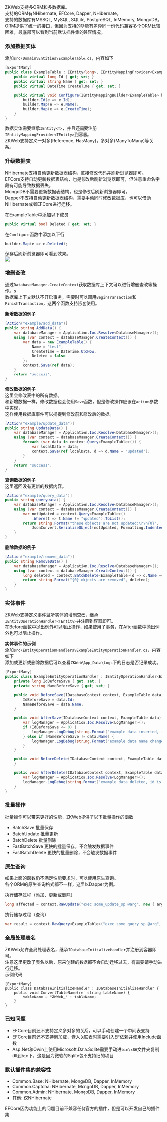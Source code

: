 ZKWeb支持多ORM和多数据库。<br/>
支持的ORM有NHibernate, EFCore, Dapper, NHibernate。<br/>
支持的数据库有MSSQL, MySQL, SQLite, PostgreSQL, InMemory, MongoDB。<br/>
ORM提供了统一的接口，但因为支持的功能有差异同一份代码兼容多个ORM比较困难，最底部可以看到当前默认插件集的兼容情况。<br/>

### 添加数据实体

添加`src\Domain\Entities\ExampleTable.cs`，内容如下
``` csharp
[ExportMany]
public class ExampleTable : IEntity<long>, IEntityMappingProvider<ExampleTable> {
	public virtual long Id { get; set; }
	public virtual string Name { get; set; }
	public virtual DateTime CreateTime { get; set; }

	public virtual void Configure(IEntityMappingBuilder<ExampleTable> builder) {
		builder.Id(e => e.Id);
		builder.Map(e => e.Name);
		builder.Map(e => e.CreateTime);
	}
}
```

数据实体需要继承`IEntity<T>`，并且还需要注册`IEntityMappingProvider<TEntity>`到容器。<br/>
ZKWeb支持定义一对多(Reference, HasMany)，多对多(ManyToMany)等关系。<br/>

### 升级数据表

NHibernate支持自动更新数据表结构，直接修改代码并刷新浏览器即可。<br/>
EFCore支持自动更新数据表结构，也是修改后刷新浏览器即可，但注意重命名字段有可能导致数据丢失。<br/>
MongoDB不需要更新数据表结构，也是修改后刷新浏览器即可。<br/>
Dapper不支持自动更新数据表结构，需要手动同时修改数据库，也可以借助NHibernate或者EFCore进行迁移。<br/>

在ExampleTable中添加以下成员<br/>
``` csharp
public virtual bool Deleted { get; set; }
```

在`Configure`函数中添加以下行<br/>
``` csharp
builder.Map(e => e.Deleted);
```

保存后刷新浏览器即可看到效果。<br/>
![](../img/create_table_example.jpg)

### 增删查改

通过`DatabaseManager.CreateContext`获取数据库上下文可以进行增删查改等操作。s<br/>
数据库上下文默认不开启事务，需要时可以调用`BeginTransaction`和`FinishTransaction`，这两个函数支持嵌套使用。<br/>

**新增数据的例子**<br/>
``` csharp
[Action("example/add_data")]
public string AddData() {
	var databaseManager = Application.Ioc.Resolve<DatabaseManager>();
	using (var context = databaseManager.CreateContext()) {
		var data = new ExampleTable() {
			Name = "test",
			CreateTime = DateTime.UtcNow,
			Deleted = false
		};
		context.Save(ref data);
	}
	return "success";
}
```

**修改数据的例子**<br/>
这里会修改表中的所有数据。<br/>
和新增数据一样，修改数据也会使用`Save`函数，但是修改操作应该在`action`参数中实现，<br/>
这样使用数据库事件可以捕捉到修改前和修改后的数据。<br/>
``` csharp
[Action("example/update_data")]
public string UpdateData() {
	var databaseManager = Application.Ioc.Resolve<DatabaseManager>();
	using (var context = databaseManager.CreateContext()) {
		foreach (var data in context.Query<ExampleTable>()) {
			var localData = data;
			context.Save(ref localData, d => d.Name = "updated");
		}
	}
	return "success";
}
```

**查询数据的例子**<br/>
这里返回没有更新的数据内容。<br/>
``` csharp
[Action("example/query_data")]
public string QueryData() {
	var databaseManager = Application.Ioc.Resolve<DatabaseManager>();
	using (var context = databaseManager.CreateContext()) {
		var notUpdated = context.Query<ExampleTable>()
			.Where(t => t.Name != "updated").ToList();
		return string.Format("these objects are not updated:\r\n{0}",
			JsonConvert.SerializeObject(notUpdated, Formatting.Indented));
	}
}
```

**删除数据的例子**<br/>
``` csharp
[Action("example/remove_data")]
public string RemoveData() {
	var databaseManager = Application.Ioc.Resolve<DatabaseManager>();
	using (var context = databaseManager.CreateContext()) {
		long deleted = context.BatchDelete<ExampleTable>(d => d.Name == "updated");
		return string.Format("{0} objects are removed", deleted);
	}
}
```

### 实体事件

ZKWeb支持定义事件监听实体的增删查改，继承`IEntityOperationHandler<TEntity>`并注册到容器即可。<br/>
在Before函数中抛出例外可以阻止操作，如果使用了事务，在After函数中抛出例外也可以阻止操作。<br/>

**实体事件的示例**<br/>
添加`src\EntityOperationHandlers\ExampleEntityOperationHandler.cs`，内容如下<br/>
添加或更新或删除数据后可以查看`ZKWeb\App_Data\Logs`下的日志是否记录成功。<br/>
``` csharp
[ExportMany]
public class ExampleEntityOperationHandler : IEntityOperationHandler<ExampleTable> {
	private long IdBeforeSave { get; set; }
	private string NameBeforeSave { get; set; }

	public void BeforeSave(IDatabaseContext context, ExampleTable data) {
		IdBeforeSave = data.Id;
		NameBeforeSave = data.Name;
	}

	public void AfterSave(IDatabaseContext context, ExampleTable data) {
		var logManager = Application.Ioc.Resolve<LogManager>();
		if (IdBeforeSave <= 0) {
			logManager.LogDebug(string.Format("example data inserted, id is {0}", data.Id));
		} else if (NameBeforeSave != data.Name) {
			logManager.LogDebug(string.Format("example data name changed, id is {0}", data.Id));
		}
	}

	public void BeforeDelete(IDatabaseContext context, ExampleTable data) {
	}

	public void AfterDelete(IDatabaseContext context, ExampleTable data) {
		var logManager = Application.Ioc.Resolve<LogManager>();
		logManager.LogDebug(string.Format("example data deleted, id is {0}", data.Id));
	}
}
```

### 批量操作

批量操作可以带来更好的性能，ZKWeb提供了以下批量操作的函数

- BatchSave 批量保存
- BatchUpdate 批量更新
- BatchDelete 批量删除
- FastBatchSave 更快的批量保存，不会触发数据事件
- FastBatchDelete 更快的批量删除，不会触发数据事件

### 原生查询

如果上面的函数仍不满足性能要求时，可以使用原生查询。<br/>
各个ORM的原生查询格式都不一样，这里以Dapper为例。<br/>

执行储存过程（添加、更新或删除）
``` csharp
long affected = context.RawUpdate("exec some_update_sp @arg", new { arg = 1 });
```

执行储存过程（查询）
``` csharp
var result = context.RawQuery<ExampleTable>("exec some_query_sp @arg", new { arg = 1 }).ToList();
```

### 全局处理表名

ZKWeb允许全局处理表名，继承`IDatabaseInitializeHandler`并注册到容器即可。<br/>
注意这里更改了表名以后，原来创建的数据都不会自动迁移过去，有需要请手动进行迁移。<br/>
示例代码<br/>
```
[ExportMany]
public class DatabaseInitializeHandler : IDatabaseInitializeHandler {
	public void ConvertTableName(ref string tableName) {
		tableName = "ZKWeb_" + tableName;
	}
}
```

### 已知问题

- EFCore目前还不支持定义多对多的关系，可以手动创建一个中间表支持
- EFCore目前还不支持懒加载，嵌入关联表时需要引入EF依赖并使用Include函数
- Asp.Net和Owin上使用Microsoft.Data.Sqlite需要手动进`bin\x86`文件夹复制dll到`bin`下，这是因为微软的Sqlite包不支持旧的项目

### 默认插件集的兼容性

- Common.Base: NHibernate, MongoDB, Dapper, InMemory
- Common.Captcha: NHibernate, MongoDB, Dapper, InMemory
- Common.Admin: NHibernate, MongoDB, Dapper, InMemory
- 其他: 仅NHibernate

EFCore因为功能上的问题目前不兼容任何官方的插件，但是可以开发自己的插件集
